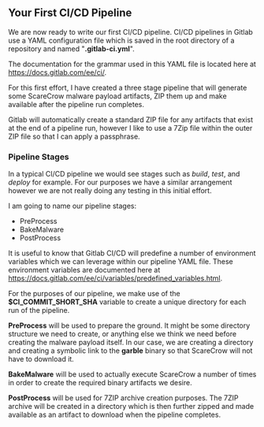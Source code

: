 ## Your First CI/CD Pipeline

We are now ready to write our first CI/CD pipeline. CI/CD pipelines in Gitlab use a YAML configuration file which is saved in the root directory of a repository and named "**.gitlab-ci.yml**".

The documentation for the grammar used in this YAML file is located here at https://docs.gitlab.com/ee/ci/.

For this first effort, I have created a three stage pipeline that will generate some ScareCrow malware payload artifacts, ZIP them up and make available after the pipeline run completes.

Gitlab will automatically create a standard ZIP file for any artifacts that exist at the end of a pipeline run, however I like to use a 7Zip file within the outer ZIP file so that I can apply a passphrase.

### Pipeline Stages

In a typical CI/CD pipeline we would see stages such as *build*, *test*, and *deploy* for example. For our purposes we have a similar arrangement however we are not really doing any testing in this initial effort.

I am going to name our pipeline stages:
* PreProcess
* BakeMalware
* PostProcess

It is useful to know that Gitlab CI/CD will predefine a number of environment variables which we can leverage within our pipeline YAML file. These environment variables are documented here at https://docs.gitlab.com/ee/ci/variables/predefined_variables.html.

For the purposes of our pipeline, we make use of the **$CI_COMMIT_SHORT_SHA** variable to create a unique directory for each run of the pipeline.

**PreProcess** will be used to prepare the ground.  It might be some directory structure we need to create, or anything else we think we need before creating the malware payload itself.  In our case, we are creating a directory and creating a symbolic link to the **garble** binary so that ScareCrow will not have to download it.

**BakeMalware** will be used to actually execute ScareCrow a number of times in order to create the required binary artifacts we desire.

**PostProcess** will be used for 7ZIP archive creation purposes. The 7ZIP archive will be created in a directory which is then further zipped and made available as an artifact to download when the pipeline completes.



